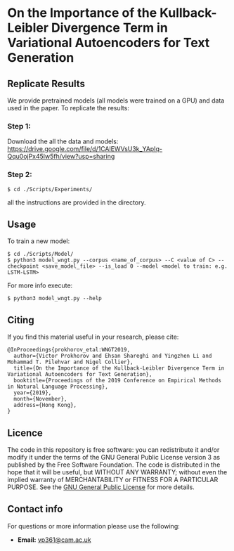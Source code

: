 # On the Importance of the Kullback-Leibler Divergence Term in Variational Autoencoders for Text Generation

## Replicate Results

We provide pretrained models (all models were trained on a GPU) and data used in the paper. To replicate the results:

### Step 1:
Download the all the data and models:  https://drive.google.com/file/d/1CAlEWVsU3k_YApIq-Qqu0ojPx45lw5fh/view?usp=sharing

### Step 2:
```
$ cd ./Scripts/Experiments/
```
all the instructions are provided in the directory.

## Usage

To train a new model:
```
$ cd ./Scripts/Model/
$ python3 model_wngt.py --corpus <name_of_corpus> --C <value of C> --checkpoint <save_model_file> --is_load 0 --model <model to train: e.g. LSTM-LSTM>
```
For more info execute:
```
$ python3 model_wngt.py --help
```

## Citing

If you find this material useful in your research, please cite:

```
@InProceedings{prokhorov_etal:WNGT2019,
  author={Victor Prokhorov and Ehsan Shareghi and Yingzhen Li and  Mohammad T. Pilehvar and Nigel Collier},
  title={On the Importance of the Kullback-Leibler Divergence Term in Variational Autoencoders for Text Generation},
  booktitle={Proceedings of the 2019 Conference on Empirical Methods in Natural Language Processing},
  year={2019},
  month={November},
  address={Hong Kong},
}  
```

## Licence

The code in this repository is free software: you can redistribute it and/or modify it under the terms of the GNU General Public License version 3 as published by the Free Software Foundation. The code is distributed in the hope that it will be useful, but WITHOUT ANY WARRANTY; without even the implied warranty of MERCHANTABILITY or FITNESS FOR A PARTICULAR PURPOSE.  See the [GNU General Public License](https://www.gnu.org/licenses/gpl-3.0.en.html) for more details.


## Contact info

For questions or more information please use the following:
* **Email:** vp361@cam.ac.uk 

